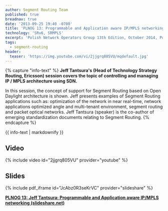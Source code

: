 ```yaml
---
author: Segment Routing Team
published: true
breadnav: true
date: '2013-09-25 19:40 -0700'
title: 'PLNOG 13: Programmable and Application aware IP/MPLS networking'
technology: 'SRv6, SRMPLS'
excerpt: 'Polish Network Operators Group 13th Edition, October 2014, Poland.'
tags:
  - segment-routing
header:
  teaser: 'https://img.youtube.com/vi/2jjgrq805VU/mqdefault.jpg'
---
```


{% capture "info-text" %}
**Jeff Tantsura's (Head of Technology Strategy Routing, Ericsson) session covers the topic of controlling and managing IP / MPLS architecture using SDN.** 

In this session, the concept of support for Segment Routing based on Open Daylight architecture is shown. Jeff presents examples of Segment Routing applications such as: optimization of the network in near real-time, network applications optimized angle and multi-tenant environment, segment routing and packet optical networks. Jeff Tantsura (speaker) is the co-author of emerging standardization documents relating to Segment Routing.
{% endcapture %}

<div class="notice--info">
{{ info-text | markdownify }}
</div>


## Video
{% include video id="2jjgrq805VU" provider="youtube" %}


## Slides
{% include pdf_iframe id="JcAbz0R3seKrVC" provider="slideshare" %}
<div style="margin-bottom:5px"> <strong> <a href="//www.slideshare.net/proidea_conferences/plnog-13-jeff-tantsura-programmable-and-application-aware-ipmpls-networking" title="PLNOG 13: Jeff Tantsura: Programmable and Application aware IP/MPLS networking">PLNOG 13: Jeff Tantsura: Programmable and Application aware IP/MPLS networking (slideshare.net)</a> </strong></div>
